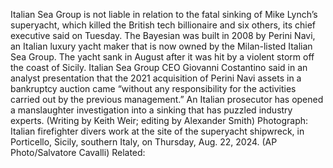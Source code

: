 Italian Sea Group is not liable in relation to the fatal sinking of Mike Lynch’s superyacht, which killed the British tech billionaire and six others, its chief executive said on Tuesday.
The Bayesian was built in 2008 by Perini Navi, an Italian luxury yacht maker that is now owned by the Milan-listed Italian Sea Group. The yacht sank in August after it was hit by a violent storm off the coast of Sicily.
Italian Sea Group CEO Giovanni Costantino said in an analyst presentation that the 2021 acquisition of Perini Navi assets in a bankruptcy auction came “without any responsibility for the activities carried out by the previous management.”
An Italian prosecutor has opened a manslaughter investigation into a sinking that has puzzled industry experts.
(Writing by Keith Weir; editing by Alexander Smith)
Photograph: Italian firefighter divers work at the site of the superyacht shipwreck, in Porticello, Sicily, southern Italy, on Thursday, Aug. 22, 2024. (AP Photo/Salvatore Cavalli)
Related: